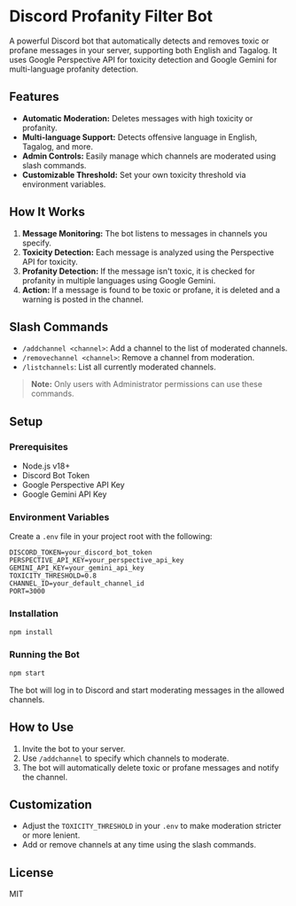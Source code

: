 # Discord Profanity Filter Bot

A powerful Discord bot that automatically detects and removes toxic or profane messages in your server, supporting both English and Tagalog. It uses Google Perspective API for toxicity detection and Google Gemini for multi-language profanity detection.

## Features

-   **Automatic Moderation:** Deletes messages with high toxicity or profanity.
-   **Multi-language Support:** Detects offensive language in English, Tagalog, and more.
-   **Admin Controls:** Easily manage which channels are moderated using slash commands.
-   **Customizable Threshold:** Set your own toxicity threshold via environment variables.

## How It Works

1. **Message Monitoring:** The bot listens to messages in channels you specify.
2. **Toxicity Detection:** Each message is analyzed using the Perspective API for toxicity.
3. **Profanity Detection:** If the message isn't toxic, it is checked for profanity in multiple languages using Google Gemini.
4. **Action:** If a message is found to be toxic or profane, it is deleted and a warning is posted in the channel.

## Slash Commands

-   `/addchannel <channel>`: Add a channel to the list of moderated channels.
-   `/removechannel <channel>`: Remove a channel from moderation.
-   `/listchannels`: List all currently moderated channels.

> **Note:** Only users with Administrator permissions can use these commands.

## Setup

### Prerequisites

-   Node.js v18+
-   Discord Bot Token
-   Google Perspective API Key
-   Google Gemini API Key

### Environment Variables

Create a `.env` file in your project root with the following:

```
DISCORD_TOKEN=your_discord_bot_token
PERSPECTIVE_API_KEY=your_perspective_api_key
GEMINI_API_KEY=your_gemini_api_key
TOXICITY_THRESHOLD=0.8
CHANNEL_ID=your_default_channel_id
PORT=3000
```

### Installation

```bash
npm install
```

### Running the Bot

```bash
npm start
```

The bot will log in to Discord and start moderating messages in the allowed channels.

## How to Use

1. Invite the bot to your server.
2. Use `/addchannel` to specify which channels to moderate.
3. The bot will automatically delete toxic or profane messages and notify the channel.

## Customization

-   Adjust the `TOXICITY_THRESHOLD` in your `.env` to make moderation stricter or more lenient.
-   Add or remove channels at any time using the slash commands.

## License

MIT
